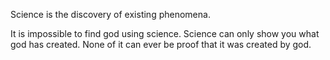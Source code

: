 Science is the discovery of existing phenomena.

It is impossible to find god using science. Science can only show you what god has created. None of it can ever be proof that it was created by god.